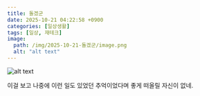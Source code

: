 ```yaml
---
title: 돌겠군
date: 2025-10-21 04:22:58 +0900
categories: [일상생활]
tags: [일상, 재테크]
image:
  path: /img/2025-10-21-돌겠군/image.png
  alt: "alt text"
---
```


![alt text](/img/2025-10-21-돌겠군/image.png)

이걸 보고 나중에 이런 일도 있었던 추억이었다며 좋게 떠올릴 자신이 없네.
